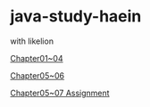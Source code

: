 # java-study-haein
with likelion

[Chapter01~04](https://www.notion.so/Week01-9e2a6d9c93be4e7a92cfd5c9f1b8f913?pvs=4)

[Chapter05~06](https://subdued-closet-d10.notion.site/Week02-e9b498df7842460b95b1cb37fca2f805)

[Chapter05~07 Assignment](https://subdued-closet-d10.notion.site/Chapter05-06_Assignment-f9071c7ef2e54b2f83f5630346f69214)


